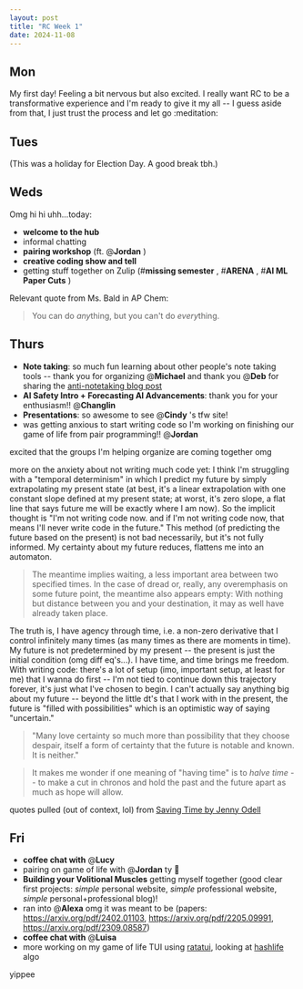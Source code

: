 ```yaml
---
layout: post
title: "RC Week 1"
date: 2024-11-08
---
```

## Mon
My first day! Feeling a bit nervous but also excited. I really want RC to be a transformative experience and I'm ready to give it my all -- I guess aside from that, I just trust the process and let go :meditation:

## Tues
(This was a holiday for Election Day. A good break tbh.)

## Weds
Omg hi hi uhh...today:
- **welcome to the hub**
- informal chatting
- **pairing workshop** (ft. @**Jordan** )
- **creative coding show and tell**
- getting stuff together on Zulip (#**missing semester** , #**ARENA** , #**AI ML Paper Cuts** )

Relevant quote from Ms. Bald in AP Chem:
> You can do *any*thing, but you can't do *every*thing.

## Thurs
- **Note taking**: so much fun learning about other people's note taking tools -- thank you for organizing @**Michael** and thank you @**Deb** for sharing the [anti-notetaking blog post](https://sashachapin.substack.com/p/notes-against-note-taking-systems)
- **AI Safety Intro + Forecasting AI Advancements**: thank you for your enthusiasm!! @**Changlin**
- **Presentations**: so awesome to see @**Cindy** 's tfw site!
- was getting anxious to start writing code so I'm working on finishing our game of life from pair programming!! @**Jordan**

excited that the groups I'm helping organize are coming together omg

more on the anxiety about not writing much code yet: I think I'm struggling with a "temporal determinism" in which I predict my future by simply extrapolating my present state (at best, it's a linear extrapolation with one constant slope defined at my present state; at worst, it's zero slope, a flat line that says future me will be exactly where I am now). So the implicit thought is "I'm not writing code now. and if I'm not writing code now, that means I'll never write code in the future." This method (of predicting the future based on the present) is not bad necessarily, but it's not fully informed. My certainty about my future reduces, flattens me into an automaton.
> The meantime implies waiting, a less important area between two specified times. In the case of dread or, really, any overemphasis on some future point, the meantime also appears empty: With nothing but distance between you and your destination, it may as well have already taken place.

The truth is, I have agency through time, i.e. a non-zero derivative that I control infinitely many times (as many times as there are moments in time). My future is not predetermined by my present -- the present is just the initial condition (omg diff eq's...). I have time, and time brings me freedom. With writing code: there's a lot of setup (imo, important setup, at least for me) that I wanna do first -- I'm not tied to continue down this trajectory forever, it's just what I've chosen to begin. I can't actually say anything big about my future -- beyond the little dt's that I work with in the present, the future is "filled with possibilities" which is an optimistic way of saying "uncertain."
> "Many love certainty so much more than possibility that they choose despair, itself a form of certainty that the future is notable and known. It is neither."

> It makes me wonder if one meaning of "having time" is to *halve time* -- to make a cut in chronos and hold the past and the future apart as much as hope will allow.

quotes pulled (out of context, lol) from [Saving Time by Jenny Odell](https://search.worldcat.org/title/Saving-time-:-discovering-a-life-beyond-the-clock/oclc/1330404655)

## Fri
- **coffee chat with** @**Lucy**
- pairing on game of life with @**Jordan** ty :pray:
- **Building your Volitional Muscles** getting myself together (good clear first projects: *simple* personal website, *simple* professional website, *simple* personal+professional blog)!
- ran into @**Alexa** omg it was meant to be (papers: https://arxiv.org/pdf/2402.01103, https://arxiv.org/pdf/2205.09991, https://arxiv.org/pdf/2309.08587)
- **coffee chat with** @**Luisa**
- more working on my game of life TUI using [ratatui](https://ratatui.rs/), looking at [hashlife](https://en.wikipedia.org/wiki/Hashlife) algo

yippee

